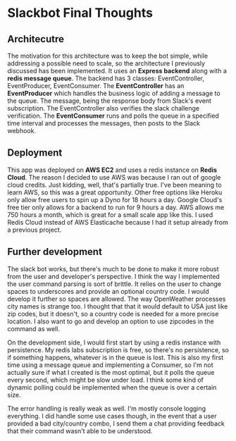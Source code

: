 # Slackbot Final Thoughts

## Architecutre

The motivation for this architecture was to keep the bot simple, while addressing a possible need to scale, so the architecture I previously discussed has been implemented. It uses an __Express backend__ along with a __redis message queue__. The backend has 3 classes: EventController, EventProducer, EventConsumer. The __EventController__ has an __EventProducer__ which handles the business logic of adding a message to the queue. The message, being the response body from Slack's event subscription. The EventController also verifies the slack challenge verification. The __EventConsumer__ runs and polls the queue in a specified time interval and processes the messages, then posts to the Slack webhook.

## Deployment
This app was deployed on __AWS EC2__ and uses a redis instance on __Redis Cloud__. The reason I decided to use AWS was because I ran out of google cloud credits. Just kidding, well, that's partially true. I've been meaning to learn AWS, so this was a great opportunity. Other free options like Heroku only allow free users to spin up a Dyno for 18 hours a day. Google Cloud's free tier only allows for a backend to run for 9 hours a day. AWS allows me 750 hours a month, which is great for a small scale app like this. I used Redis Cloud instead of AWS Elasticache because I had it setup already from a previous project.

## Further development

The slack bot works, but there's much to be done to make it more robust from the user and developer's perspective. I think the way I implemented the user command parsing is sort of brittle. It relies on the user to change spaces to underscores and provide an optional country code. I would develop it further so spaces are allowed. The way OpenWeather processes city names is strange too. I thought that that it would default to USA just like zip codes, but it doesn't, so a country code is needed for a more precise location. I also want to go and develop an option to use zipcodes in the command as well.

On the development side, I would first start by using a redis instance with persistence. My redis labs subscription is free, so there's no persistence, so if something happens, whatever is in the queue is lost. This is also my first time using a message queue and implementing a Consumer, so I'm not actually sure if what I created is the most optimal, but it polls the queue every second, which might be slow under load. I think some kind of dynamic polling could be implemented when the queue is over a certain size. 

The error handling is really weak as well. I'm mostly console logging everything. I did handle some use cases though, in the event that a user provided a bad city/country combo, I send them a chat providing feedback that their command wasn't able to be understood.